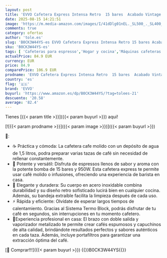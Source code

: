 ```yaml
---
layout: post
title: 'EVVO Cafetera Express Intensa Retro  15 bares  Acabado Vintage  Cuerpo de Acero  Espressos y Capuccinos  950W  Doble salida  Portafiltros  Depósito de 1 5 l  Calentamiento Rápido  Color: Negro '
date: 2025-08-15 14:21:51
image: 'https://m.media-amazon.com/images/I/41dDlg01nEL._SL500_._SL400_.jpg'
comments: true
category: ofertas
author: 'tole.es'
slug: 'B0CK3W44YS-es EVVO Cafetera Express Intensa Retro 15 bares Acabado...'
sku: 'B0CK3W44YS-es'
tags: [ 'Cafeteras para espresso','Hogar y cocina','Máquinas cafeteras','Utensilios para café y té','cafetera','evvo','🇪🇸', ]
actualPrice: 84.9 EUR
currency: EUR
price: 84.9
comparePrice: 106.9 EUR
prodname: 'EVVO Cafetera Express Intensa Retro  15 bares  Acabado Vintage  Cuerpo de Acero  Espressos y Capuccinos  950W  Doble salida  Portafiltros  Depósito de 1 5 l  Calentamiento Rápido  Color: Negro '
country: 'es'
flag: '🇪🇸'
brand: 'EVVO'
buyurl: 'https://www.amazon.es/dp/B0CK3W44YS/?tag=tolees-21'
descuento: '20.58'
average: '82.4'
---
```


Tienes [{{< param title >}}]({{< param buyurl >}}) aqui!

[![{{< param prodname >}}]({{< param image >}})]({{< param buyurl >}})

🔎:

- ☕ Práctica y cómoda: La cafetera cafe molido con un depósito de agua de 1,5 litros, podra preparar varias tazas de café sin necesidad de rellenar constantemente.
- 💪 Potente y versátil: Disfruta de espressos llenos de sabor y aroma con la potente bomba de 15 bares y 950W. Esta cafetera express te permite usar café molido o infusiones, ofreciendo una experiencia de barista en casa.
- 🚀 Elegante y duradera: Su cuerpo en acero inoxidable combina durabilidad y su diseño retro sofisticado lucirá bien en cualquier cocina. Además, su bandeja extraíble facilita la limpieza después de cada uso.
- ⚡️ Rápida y eficiente: Olvídate de esperar largos tiempos de calentamiento. Gracias al Sistema Termo Block, podrás disfrutar de tu café en segundos, sin interrupciones en tu momento cafetero.
- 🎯Experiencia profesional en casa: El brazo con doble salida y vaporizador metalizado te permite crear cafés espumosos y capuchinos de alta calidad, brindándote resultados perfectos y sabores auténticos en cada taza. Además, incluye portafiltros para garantizar una extracción óptima del café.

[🛒 Comprar!!!]({{< param buyurl >}})
{{<world>}}B0CK3W44YS{{</world>}}
